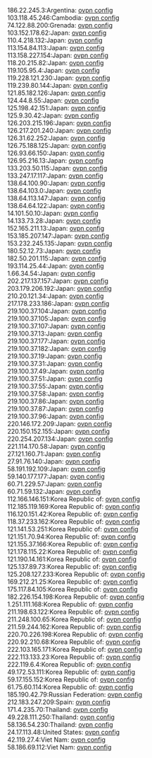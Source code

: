 186.22.245.3:Argentina: [ovpn config](vpn/186_22_245_3.ovpn)  
103.118.45.246:Cambodia: [ovpn config](vpn/103_118_45_246.ovpn)  
74.122.88.200:Grenada: [ovpn config](vpn/74_122_88_200.ovpn)  
103.152.178.62:Japan: [ovpn config](vpn/103_152_178_62.ovpn)  
110.4.218.132:Japan: [ovpn config](vpn/110_4_218_132.ovpn)  
113.154.84.113:Japan: [ovpn config](vpn/113_154_84_113.ovpn)  
113.158.227.154:Japan: [ovpn config](vpn/113_158_227_154.ovpn)  
118.20.215.82:Japan: [ovpn config](vpn/118_20_215_82.ovpn)  
119.105.95.4:Japan: [ovpn config](vpn/119_105_95_4.ovpn)  
119.228.121.230:Japan: [ovpn config](vpn/119_228_121_230.ovpn)  
119.239.80.144:Japan: [ovpn config](vpn/119_239_80_144.ovpn)  
121.85.182.126:Japan: [ovpn config](vpn/121_85_182_126.ovpn)  
124.44.8.55:Japan: [ovpn config](vpn/124_44_8_55.ovpn)  
125.198.42.151:Japan: [ovpn config](vpn/125_198_42_151.ovpn)  
125.9.30.42:Japan: [ovpn config](vpn/125_9_30_42.ovpn)  
126.203.215.196:Japan: [ovpn config](vpn/126_203_215_196.ovpn)  
126.217.201.240:Japan: [ovpn config](vpn/126_217_201_240.ovpn)  
126.31.62.252:Japan: [ovpn config](vpn/126_31_62_252.ovpn)  
126.75.188.125:Japan: [ovpn config](vpn/126_75_188_125.ovpn)  
126.93.66.150:Japan: [ovpn config](vpn/126_93_66_150.ovpn)  
126.95.216.13:Japan: [ovpn config](vpn/126_95_216_13.ovpn)  
133.203.50.115:Japan: [ovpn config](vpn/133_203_50_115.ovpn)  
133.247.17.117:Japan: [ovpn config](vpn/133_247_17_117.ovpn)  
138.64.100.90:Japan: [ovpn config](vpn/138_64_100_90.ovpn)  
138.64.103.0:Japan: [ovpn config](vpn/138_64_103_0.ovpn)  
138.64.113.147:Japan: [ovpn config](vpn/138_64_113_147.ovpn)  
138.64.64.122:Japan: [ovpn config](vpn/138_64_64_122.ovpn)  
14.101.50.10:Japan: [ovpn config](vpn/14_101_50_10.ovpn)  
14.133.73.28:Japan: [ovpn config](vpn/14_133_73_28.ovpn)  
152.165.211.13:Japan: [ovpn config](vpn/152_165_211_13.ovpn)  
153.185.207.147:Japan: [ovpn config](vpn/153_185_207_147.ovpn)  
153.232.245.135:Japan: [ovpn config](vpn/153_232_245_135.ovpn)  
180.52.12.73:Japan: [ovpn config](vpn/180_52_12_73.ovpn)  
182.50.201.115:Japan: [ovpn config](vpn/182_50_201_115.ovpn)  
193.114.25.44:Japan: [ovpn config](vpn/193_114_25_44.ovpn)  
1.66.34.54:Japan: [ovpn config](vpn/1_66_34_54.ovpn)  
202.217.137.157:Japan: [ovpn config](vpn/202_217_137_157.ovpn)  
203.179.206.192:Japan: [ovpn config](vpn/203_179_206_192.ovpn)  
210.20.121.34:Japan: [ovpn config](vpn/210_20_121_34.ovpn)  
217.178.233.186:Japan: [ovpn config](vpn/217_178_233_186.ovpn)  
219.100.37.104:Japan: [ovpn config](vpn/219_100_37_104.ovpn)  
219.100.37.105:Japan: [ovpn config](vpn/219_100_37_105.ovpn)  
219.100.37.107:Japan: [ovpn config](vpn/219_100_37_107.ovpn)  
219.100.37.13:Japan: [ovpn config](vpn/219_100_37_13.ovpn)  
219.100.37.177:Japan: [ovpn config](vpn/219_100_37_177.ovpn)  
219.100.37.182:Japan: [ovpn config](vpn/219_100_37_182.ovpn)  
219.100.37.19:Japan: [ovpn config](vpn/219_100_37_19.ovpn)  
219.100.37.31:Japan: [ovpn config](vpn/219_100_37_31.ovpn)  
219.100.37.49:Japan: [ovpn config](vpn/219_100_37_49.ovpn)  
219.100.37.51:Japan: [ovpn config](vpn/219_100_37_51.ovpn)  
219.100.37.55:Japan: [ovpn config](vpn/219_100_37_55.ovpn)  
219.100.37.58:Japan: [ovpn config](vpn/219_100_37_58.ovpn)  
219.100.37.86:Japan: [ovpn config](vpn/219_100_37_86.ovpn)  
219.100.37.87:Japan: [ovpn config](vpn/219_100_37_87.ovpn)  
219.100.37.96:Japan: [ovpn config](vpn/219_100_37_96.ovpn)  
220.146.172.209:Japan: [ovpn config](vpn/220_146_172_209.ovpn)  
220.150.152.155:Japan: [ovpn config](vpn/220_150_152_155.ovpn)  
220.254.207.134:Japan: [ovpn config](vpn/220_254_207_134.ovpn)  
221.114.170.58:Japan: [ovpn config](vpn/221_114_170_58.ovpn)  
27.121.160.71:Japan: [ovpn config](vpn/27_121_160_71.ovpn)  
27.91.76.140:Japan: [ovpn config](vpn/27_91_76_140.ovpn)  
58.191.192.109:Japan: [ovpn config](vpn/58_191_192_109.ovpn)  
59.140.177.177:Japan: [ovpn config](vpn/59_140_177_177.ovpn)  
60.71.229.57:Japan: [ovpn config](vpn/60_71_229_57.ovpn)  
60.71.59.132:Japan: [ovpn config](vpn/60_71_59_132.ovpn)  
112.166.146.151:Korea Republic of: [ovpn config](vpn/112_166_146_151.ovpn)  
112.185.119.169:Korea Republic of: [ovpn config](vpn/112_185_119_169.ovpn)  
116.120.151.42:Korea Republic of: [ovpn config](vpn/116_120_151_42.ovpn)  
118.37.233.162:Korea Republic of: [ovpn config](vpn/118_37_233_162.ovpn)  
121.141.53.251:Korea Republic of: [ovpn config](vpn/121_141_53_251.ovpn)  
121.151.70.94:Korea Republic of: [ovpn config](vpn/121_151_70_94.ovpn)  
121.155.37.166:Korea Republic of: [ovpn config](vpn/121_155_37_166.ovpn)  
121.178.115.22:Korea Republic of: [ovpn config](vpn/121_178_115_22.ovpn)  
121.190.14.161:Korea Republic of: [ovpn config](vpn/121_190_14_161.ovpn)  
125.137.89.73:Korea Republic of: [ovpn config](vpn/125_137_89_73.ovpn)  
125.208.127.233:Korea Republic of: [ovpn config](vpn/125_208_127_233.ovpn)  
169.212.21.25:Korea Republic of: [ovpn config](vpn/169_212_21_25.ovpn)  
175.117.84.105:Korea Republic of: [ovpn config](vpn/175_117_84_105.ovpn)  
182.226.154.198:Korea Republic of: [ovpn config](vpn/182_226_154_198.ovpn)  
1.251.111.168:Korea Republic of: [ovpn config](vpn/1_251_111_168.ovpn)  
211.198.63.122:Korea Republic of: [ovpn config](vpn/211_198_63_122.ovpn)  
211.248.100.65:Korea Republic of: [ovpn config](vpn/211_248_100_65.ovpn)  
211.59.244.162:Korea Republic of: [ovpn config](vpn/211_59_244_162.ovpn)  
220.70.226.198:Korea Republic of: [ovpn config](vpn/220_70_226_198.ovpn)  
220.92.210.68:Korea Republic of: [ovpn config](vpn/220_92_210_68.ovpn)  
222.103.165.171:Korea Republic of: [ovpn config](vpn/222_103_165_171.ovpn)  
222.113.133.23:Korea Republic of: [ovpn config](vpn/222_113_133_23.ovpn)  
222.119.6.4:Korea Republic of: [ovpn config](vpn/222_119_6_4.ovpn)  
49.172.53.111:Korea Republic of: [ovpn config](vpn/49_172_53_111.ovpn)  
59.17.155.152:Korea Republic of: [ovpn config](vpn/59_17_155_152.ovpn)  
61.75.60.114:Korea Republic of: [ovpn config](vpn/61_75_60_114.ovpn)  
185.190.42.79:Russian Federation: [ovpn config](vpn/185_190_42_79.ovpn)  
212.183.247.209:Spain: [ovpn config](vpn/212_183_247_209.ovpn)  
171.4.235.70:Thailand: [ovpn config](vpn/171_4_235_70.ovpn)  
49.228.111.250:Thailand: [ovpn config](vpn/49_228_111_250.ovpn)  
58.136.54.230:Thailand: [ovpn config](vpn/58_136_54_230.ovpn)  
24.17.113.48:United States: [ovpn config](vpn/24_17_113_48.ovpn)  
42.119.27.4:Viet Nam: [ovpn config](vpn/42_119_27_4.ovpn)  
58.186.69.112:Viet Nam: [ovpn config](vpn/58_186_69_112.ovpn)  
